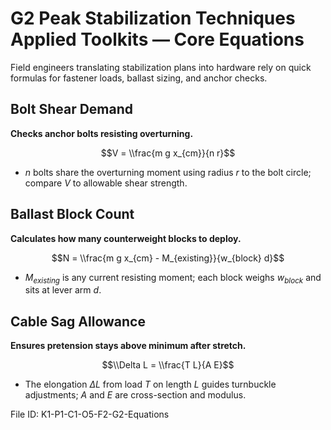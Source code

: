 # G2 Peak Stabilization Techniques Applied Toolkits — Core Equations

Field engineers translating stabilization plans into hardware rely on quick formulas for fastener loads, ballast sizing, and anchor checks.

## Bolt Shear Demand
**Checks anchor bolts resisting overturning.**

$$V = \\frac{m g x_{cm}}{n r}$$

- $n$ bolts share the overturning moment using radius $r$ to the bolt circle; compare $V$ to allowable shear strength.
## Ballast Block Count
**Calculates how many counterweight blocks to deploy.**

$$N = \\frac{m g x_{cm} - M_{existing}}{w_{block} d}$$

- $M_{existing}$ is any current resisting moment; each block weighs $w_{block}$ and sits at lever arm $d$.
## Cable Sag Allowance
**Ensures pretension stays above minimum after stretch.**

$$\\Delta L = \\frac{T L}{A E}$$

- The elongation $\Delta L$ from load $T$ on length $L$ guides turnbuckle adjustments; $A$ and $E$ are cross-section and modulus.

File ID: K1-P1-C1-O5-F2-G2-Equations
